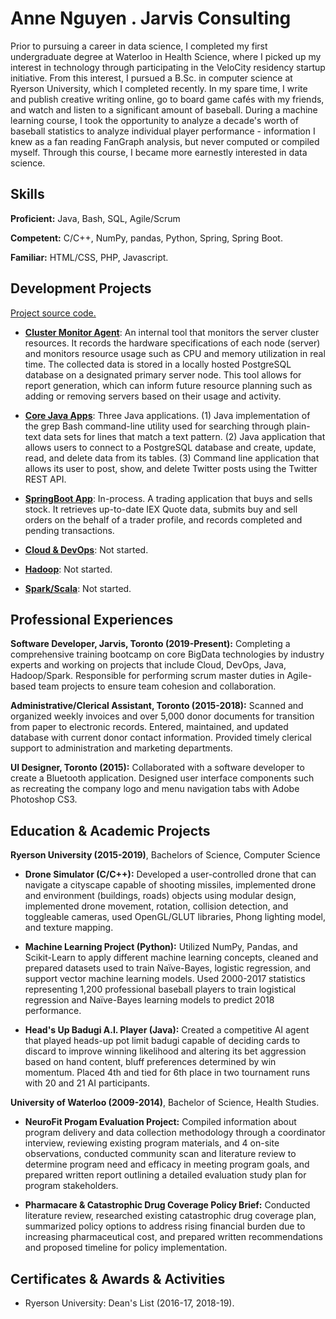 # Anne Nguyen . Jarvis Consulting

Prior to pursuing a career in data science, I completed my first undergraduate degree at Waterloo in Health Science, where I picked up my interest in technology through participating in the VeloCity residency startup initiative. From this interest, I pursued a B.Sc. in computer science at Ryerson University, which I completed recently. In my spare time, I write and publish creative writing online, go to board game cafés with my friends, and watch and listen to a significant amount of baseball. During a machine learning course, I took the opportunity to analyze a decade's worth of baseball statistics to analyze individual player performance - information I knew as a fan reading FanGraph analysis, but never computed or compiled myself. Through this course, I became more earnestly interested in data science.

## Skills

**Proficient:** Java, Bash, SQL, Agile/Scrum

**Competent:**  C/C++, NumPy, pandas, Python, Spring, Spring Boot.

**Familiar:** HTML/CSS, PHP, Javascript. 

## Development Projects

[Project source code.](https://github.com/jarviscanada/jarvis_data_eng_anne)

- **[Cluster Monitor Agent](./linux_sql)**: An internal tool that monitors the server cluster resources. It records the hardware specifications of each node (server) and monitors resource usage such as CPU and memory utilization in real time. The collected data is stored in a locally hosted PostgreSQL database on a designated primary server node. This tool allows for report generation, which can inform future resource planning such as adding or removing servers based on their usage and activity.

- **[Core Java Apps](./core_java)**: Three Java applications. (1) Java implementation of the grep Bash command-line utility used for searching through plain-text data sets for lines that match a text pattern. (2) Java application that allows users to connect to a PostgreSQL database and create, update, read, and delete data from its tables. (3) Command line application that allows its user to post, show, and delete Twitter posts using the Twitter REST API.

- **[SpringBoot App](./springboot)**: In-process. A trading application that buys and sells stock. It retrieves up-to-date IEX Quote data, submits buy and sell orders on the behalf of a trader profile, and records completed and pending transactions.

- **[Cloud & DevOps](./cloud_devops)**: Not started.
- **[Hadoop](./hadoop)**: Not started.
- **[Spark/Scala](./spark)**:  Not started.

## Professional Experiences

**Software Developer,  Jarvis, Toronto (2019-Present):** Completing a comprehensive training bootcamp on core BigData technologies by industry experts and working on projects that include Cloud, DevOps, Java, Hadoop/Spark. Responsible for performing scrum master duties in Agile-based team projects to ensure team cohesion and collaboration.

**Administrative/Clerical Assistant, Toronto (2015-2018):** Scanned and organized weekly invoices and over 5,000 donor documents for transition from paper to electronic records. Entered, maintained, and updated database with current donor contact information. Provided timely clerical support to administration and marketing departments.

**UI Designer, Toronto (2015):** Collaborated with a software developer to create a Bluetooth application. Designed user interface components such as recreating the company logo and menu navigation tabs with Adobe Photoshop CS3.

## Education & Academic Projects

**Ryerson University (2015-2019)**, Bachelors of Science, Computer Science
- **Drone Simulator (C/C++):** Developed a user-controlled drone that can navigate a cityscape capable of shooting missiles, implemented drone and environment (buildings, roads) objects using modular design, implemented drone movement, rotation, collision detection, and toggleable cameras, used OpenGL/GLUT libraries, Phong lighting model, and texture mapping.

- **Machine Learning Project (Python):** Utilized NumPy, Pandas, and Scikit-Learn to apply different machine learning concepts, cleaned and prepared datasets used to train Naïve-Bayes, logistic regression, and support vector machine learning models. Used 2000-2017 statistics representing 1,200 professional baseball players to train logistical regression and Naïve-Bayes learning models to predict 2018 performance.

- **Head's Up Badugi A.I. Player (Java):** Created a competitive AI agent that played heads-up pot limit badugi capable of deciding cards to discard to improve winning likelihood and altering its bet aggression based on hand content, bluff preferences determined by win momentum. Placed 4th and tied for 6th place in two tournament runs with 20 and 21 AI participants.

**University of Waterloo (2009-2014)**, Bachelor of Science, Health Studies.

- **NeuroFit Progam Evaluation Project:** Compiled information about program delivery and data collection methodology through a coordinator interview, reviewing existing program materials, and 4 on-site observations, conducted community scan and literature review to determine program need and efficacy in meeting program goals, and prepared written report outlining a detailed evaluation study plan for program stakeholders.

- **Pharmacare & Catastrophic Drug Coverage Policy Brief:** Conducted literature review, researched existing catastrophic drug coverage plan, summarized policy options to address rising financial burden due to increasing pharmaceutical cost, and prepared written recommendations and proposed timeline for policy implementation.

## Certificates & Awards & Activities

- Ryerson University: Dean's List (2016-17, 2018-19).